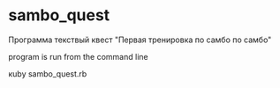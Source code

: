 # sambo_quest
Программа текствый квест "Первая тренировка по самбо по самбо"

program is run from the command line

кuby sambo_quest.rb
